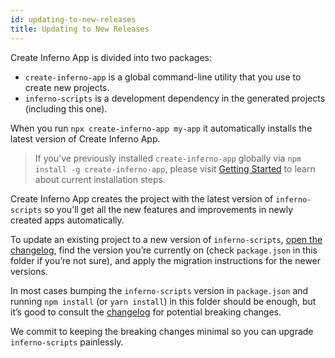 ```yaml
---
id: updating-to-new-releases
title: Updating to New Releases
---
```


Create Inferno App is divided into two packages:

- `create-inferno-app` is a global command-line utility that you use to create new projects.
- `inferno-scripts` is a development dependency in the generated projects (including this one).

When you run `npx create-inferno-app my-app` it automatically installs the latest version of Create Inferno App.

> If you've previously installed `create-inferno-app` globally via `npm install -g create-inferno-app`, please visit [Getting Started](getting-started.md) to learn about current installation steps.

Create Inferno App creates the project with the latest version of `inferno-scripts` so you’ll get all the new features and improvements in newly created apps automatically.

To update an existing project to a new version of `inferno-scripts`, [open the changelog](https://github.com/facebook/create-inferno-app/blob/main/CHANGELOG.md), find the version you’re currently on (check `package.json` in this folder if you’re not sure), and apply the migration instructions for the newer versions.

In most cases bumping the `inferno-scripts` version in `package.json` and running `npm install` (or `yarn install`) in this folder should be enough, but it’s good to consult the [changelog](https://github.com/facebook/create-inferno-app/blob/main/CHANGELOG.md) for potential breaking changes.

We commit to keeping the breaking changes minimal so you can upgrade `inferno-scripts` painlessly.
